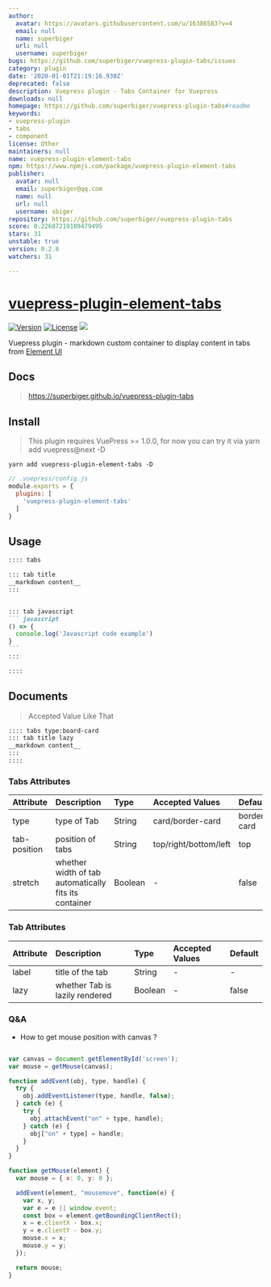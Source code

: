 ```yaml
---
author:
  avatar: https://avatars.githubusercontent.com/u/16386583?v=4
  email: null
  name: superbiger
  url: null
  username: superbiger
bugs: https://github.com/superbiger/vuepress-plugin-tabs/issues
category: plugin
date: '2020-01-01T21:19:16.930Z'
deprecated: false
description: Vuepress plugin - Tabs Container for Vuepress
downloads: null
homepage: https://github.com/superbiger/vuepress-plugin-tabs#readme
keywords:
- vuepress-plugin
- tabs
- component
license: Other
maintainers: null
name: vuepress-plugin-element-tabs
npm: https://www.npmjs.com/package/vuepress-plugin-element-tabs
publisher:
  avatar: null
  email: superbiger@qq.com
  name: null
  url: null
  username: sbiger
repository: https://github.com/superbiger/vuepress-plugin-tabs
score: 0.22687219109479495
stars: 31
unstable: true
version: 0.2.8
watchers: 31

---
```


# [vuepress-plugin-element-tabs](https://superbiger.github.io/vuepress-plugin-tabs/)

<a href="https://www.npmjs.com/package/vuepress-plugin-element-tabs"><img src="https://img.shields.io/npm/v/vuepress-plugin-element-tabs.svg" alt="Version"></a>
<a href="https://www.npmjs.com/package/vuepress-plugin-element-tabs"><img src="https://img.shields.io/npm/l/vuepress-plugin-element-tabs.svg" alt="License"></a>
<img src="https://img.shields.io/badge/thanks-element-brightgreen.svg"/>

Vuepress plugin - markdown custom container to display content in tabs from [Element UI](https://github.com/ElemeFE/element)

## Docs
> https://superbiger.github.io/vuepress-plugin-tabs

## Install
> This plugin requires VuePress >= 1.0.0, for now you can try it via yarn add vuepress@next -D 

```shell
yarn add vuepress-plugin-element-tabs -D
```

```javascript
// .vuepress/config.js
module.exports = {
  plugins: [
    'vuepress-plugin-element-tabs'
  ]
}
```

## Usage

~~~ md
:::: tabs

::: tab title
__markdown content__
:::


::: tab javascript
``` javascript
() => {
  console.log('Javascript code example')
}
```
:::

::::

~~~

## Documents
> Accepted Value Like That
~~~md
:::: tabs type:board-card
::: tab title lazy
__markdown content__
:::
::::
~~~

### Tabs Attributes
|Attribute|Description|Type|Accepted Values|Default|
|:--|:--|:--|:--|:--|
|type|type of Tab|String|card/border-card|border-card|
|tab-position|position of tabs|String|top/right/bottom/left|top|
|stretch|whether width of tab automatically fits its container|Boolean|-|false|


### Tab Attributes
|Attribute|Description|Type|Accepted Values|Default|
|:--|:--|:--|:--|:--|
|label|title of the tab|String|-|-|
|lazy|whether Tab is lazily rendered|Boolean|-|false|

### Q&A
* How to get mouse position with canvas ?
```javascript

var canvas = document.getElementById('screen');
var mouse = getMouse(canvas);

function addEvent(obj, type, handle) {
  try {
    obj.addEventListener(type, handle, false);
  } catch (e) {
    try {
      obj.attachEvent("on" + type, handle);
    } catch (e) {
      obj["on" + type] = handle;
    }
  }
}

function getMouse(element) {
  var mouse = { x: 0, y: 0 };

  addEvent(element, "mousemove", function(e) {
    var x, y;
    var e = e || window.event;
    const box = element.getBoundingClientRect();
    x = e.clientX - box.x;
    y = e.clientY - box.y;
    mouse.x = x;
    mouse.y = y;
  });

  return mouse;
}
```

